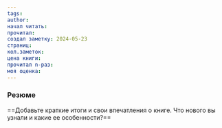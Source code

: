```yaml
---
tags: 
author: 
начал читать: 
прочитал: 
создал заметку: 2024-05-23
страниц: 
кол.заметок: 
цена книги: 
прочитал n-раз: 
моя оценка:
---
```

### Резюме
==Добавьте краткие итоги и свои впечатления о книге. Что нового вы узнали и какие ее особенности?==
